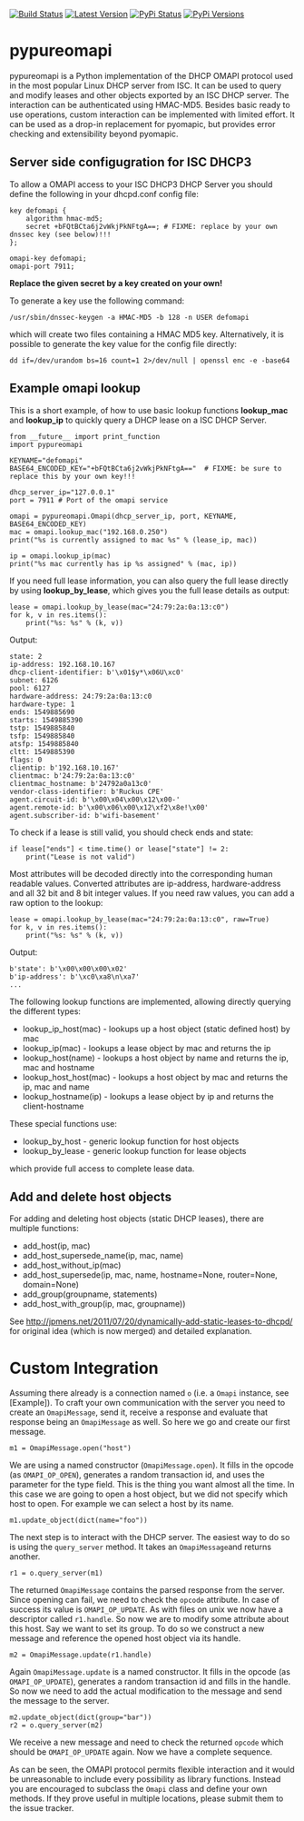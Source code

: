 [![Build Status](https://travis-ci.org/CygnusNetworks/pypureomapi.svg?branch=master)](https://travis-ci.org/CygnusNetworks/pypureomapi) 
[![Latest Version](https://img.shields.io/pypi/v/pypureomapi.svg)](https://pypi.python.org/pypi/pypureomapi)
[![PyPi Status](https://img.shields.io/pypi/status/pypureomapi.svg)](https://pypi.python.org/pypi/pypureomapi) [![PyPi Versions](https://img.shields.io/pypi/pyversions/pypureomapi.svg)](https://pypi.python.org/pypi/pypureomapi)

pypureomapi
===========

pypureomapi is a Python implementation of the DHCP OMAPI protocol used in the most popular Linux DHCP server from ISC. 
It can be used to query and modify leases and other objects exported by an ISC DHCP server. 
The interaction can be authenticated using HMAC-MD5. Besides basic ready to use operations, custom interaction can be implemented with limited effort. 
It can be used as a drop-in replacement for pyomapic, but provides error checking and extensibility beyond pyomapic.

## Server side configugration for ISC DHCP3

To allow a OMAPI access to your ISC DHCP3 DHCP Server you should define the following in your dhcpd.conf config file:

```
key defomapi {
	algorithm hmac-md5;
	secret +bFQtBCta6j2vWkjPkNFtgA==; # FIXME: replace by your own dnssec key (see below)!!!
};

omapi-key defomapi;
omapi-port 7911;
```

**Replace the given secret by a key created on your own!**

To generate a key use the following command:

```
/usr/sbin/dnssec-keygen -a HMAC-MD5 -b 128 -n USER defomapi
```

which will create two files containing a HMAC MD5 key. Alternatively, it
is possible to generate the key value for the config file directly:

```
dd if=/dev/urandom bs=16 count=1 2>/dev/null | openssl enc -e -base64
```

## Example omapi lookup

This is a short example, of how to use basic lookup functions **lookup_mac** and **lookup_ip** to quickly query a DHCP lease on a ISC DHCP Server.


```
from __future__ import print_function
import pypureomapi

KEYNAME="defomapi"
BASE64_ENCODED_KEY="+bFQtBCta6j2vWkjPkNFtgA=="  # FIXME: be sure to replace this by your own key!!!

dhcp_server_ip="127.0.0.1"
port = 7911 # Port of the omapi service

omapi = pypureomapi.Omapi(dhcp_server_ip, port, KEYNAME, BASE64_ENCODED_KEY)
mac = omapi.lookup_mac("192.168.0.250")
print("%s is currently assigned to mac %s" % (lease_ip, mac))

ip = omapi.lookup_ip(mac)
print("%s mac currently has ip %s assigned" % (mac, ip))
```

If you need full lease information, you can also query the full lease directly by using **lookup_by_lease**, which gives you the full lease details as output:

```
lease = omapi.lookup_by_lease(mac="24:79:2a:0a:13:c0")
for k, v in res.items():
	print("%s: %s" % (k, v))
```

Output:
```
state: 2
ip-address: 192.168.10.167
dhcp-client-identifier: b'\x01$y*\x06U\xc0'
subnet: 6126
pool: 6127
hardware-address: 24:79:2a:0a:13:c0
hardware-type: 1
ends: 1549885690
starts: 1549885390
tstp: 1549885840
tsfp: 1549885840
atsfp: 1549885840
cltt: 1549885390
flags: 0
clientip: b'192.168.10.167'
clientmac: b'24:79:2a:0a:13:c0'
clientmac_hostname: b'24792a0a13c0'
vendor-class-identifier: b'Ruckus CPE'
agent.circuit-id: b'\x00\x04\x00\x12\x00-'
agent.remote-id: b'\x00\x06\x00\x12\xf2\x8e!\x00'
agent.subscriber-id: b'wifi-basement'
```

To check if a lease is still valid, you should check ends and state:

```
if lease["ends"] < time.time() or lease["state"] != 2:
    print("Lease is not valid")
```

Most attributes will be decoded directly into the corresponding human readable values. 
Converted attributes are ip-address, hardware-address and all 32 bit and 8 bit integer values. If you need raw values, you can add a raw option to the lookup:

```
lease = omapi.lookup_by_lease(mac="24:79:2a:0a:13:c0", raw=True)
for k, v in res.items():
	print("%s: %s" % (k, v))
```

Output:

```
b'state': b'\x00\x00\x00\x02'
b'ip-address': b'\xc0\xa8\n\xa7'
...
```

The following lookup functions are implemented, allowing directly querying the different types:

  * lookup_ip_host(mac) - lookups up a host object (static defined host) by mac
  * lookup_ip(mac) - lookups a lease object by mac and returns the ip
  * lookup_host(name) - lookups a host object by name and returns the ip, mac and hostname
  * lookup_host_host(mac) - lookups a host object by mac and returns the ip, mac and name
  * lookup_hostname(ip) - lookups a lease object by ip and returns the client-hostname
  
These special functions use:

  * lookup_by_host - generic lookup function for host objects 
  * lookup_by_lease - generic lookup function for lease objects
  
which provide full access to complete lease data. 

## Add and delete host objects

For adding and deleting host objects (static DHCP leases), there are multiple functions:

  * add_host(ip, mac)
  * add_host_supersede_name(ip, mac, name)
  * add_host_without_ip(mac)
  * add_host_supersede(ip, mac, name, hostname=None, router=None, domain=None)
  * add_group(groupname, statements)
  * add_host_with_group(ip, mac, groupname))

See http://jpmens.net/2011/07/20/dynamically-add-static-leases-to-dhcpd/ for original idea (which is now merged) and detailed explanation.

# Custom Integration

Assuming there already is a connection named `o` (i.e. a `Omapi` instance, see [Example]).
To craft your own communication with the server you need to create an `OmapiMessage`, send it, receive a response and evaluate that response being an `OmapiMessage` as well. So here we go and create our first message.
```
m1 = OmapiMessage.open("host")
```
We are using a named constructor (`OmapiMessage.open`). It fills in the opcode (as `OMAPI_OP_OPEN`), generates a random transaction id, and uses the parameter for the type field. This is the thing you want almost all the time. In this case we are going to open a host object, but we did not specify which host to open. For example we can select a host by its name.
```
m1.update_object(dict(name="foo"))
```
The next step is to interact with the DHCP server. The easiest way to do so is using the `query_server` method. It takes an `OmapiMessage`and returns another.
```
r1 = o.query_server(m1)
```
The returned `OmapiMessage` contains the parsed response from the server. Since opening can fail, we need to check the `opcode` attribute. In case of success its value is `OMAPI_OP_UPDATE`. As with files on unix we now have a descriptor called `r1.handle`. So now we are to modify some attribute about this host. Say we want to set its group. To do so we construct a new message and reference the opened host object via its handle.
```
m2 = OmapiMessage.update(r1.handle)
```
Again `OmapiMessage.update` is a named constructor. It fills in the opcode (as `OMAPI_OP_UPDATE`), generates a random transaction id and fills in the handle. So now we need to add the actual modification to the message and send the message to the server.
```
m2.update_object(dict(group="bar"))
r2 = o.query_server(m2)
```
We receive a new message and need to check the returned `opcode` which should be `OMAPI_OP_UPDATE` again. Now we have a complete sequence.

As can be seen, the OMAPI protocol permits flexible interaction and it would be unreasonable to include every possibility as library functions. Instead you are encouraged to subclass the `Omapi` class and define your own methods. If they prove useful in multiple locations, please submit them to the issue tracker.
